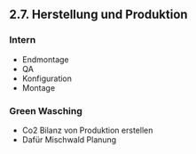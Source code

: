 ## 2.7. Herstellung und Produktion

### Intern

- Endmontage
- QA
- Konfiguration
- Montage

### Green Wasching

- Co2 Bilanz von Produktion erstellen
- Dafür Mischwald Planung
